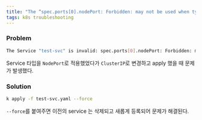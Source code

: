 ```yaml
---
title: "The “spec.ports[0].nodePort: Forbidden: may not be used when type is ‘ClusterIP'”"
tags: k8s troubleshooting
---
```


### Problem 

```sh
The Service "test-svc" is invalid: spec.ports[0].nodePort: Forbidden: may not be used when `type` is 'ClusterIP'
```

Service 타입을 `NodePort`로 적용했었다가 `ClusterIP`로 변경하고 apply 했을 때 문제가 발생했다. 

### Solution

```sh
k apply -f test-svc.yaml --force
```

`--force`를 붙여주면 이전의 service 는 삭제되고 새롭게 등록되어 문제가 해결된다.

<!--more-->
